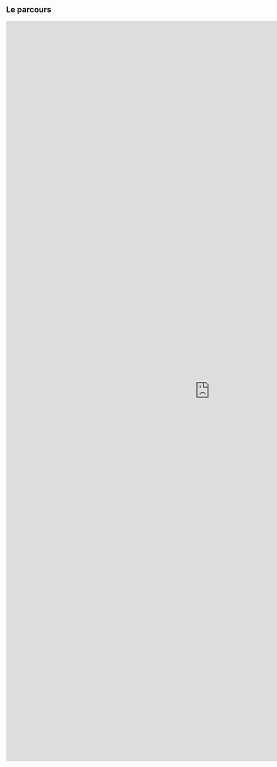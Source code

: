 ## Le parcours

<iframe width="1100" height="2000" src="https://controverses.github.io/transidentite/trans8.html" frameborder="0" allowfullscreen></iframe>
